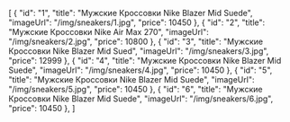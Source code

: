 [
 {
  "id": "1",
  "title": "Мужские Кроссовки Nike Blazer Mid Suede",
  "imageUrl": "/img/sneakers/1.jpg",
  "price": 10450
 },
  {
  "id": "2",
  "title": "Мужские Кроссовки Nike Air Max 270",
  "imageUrl": "/img/sneakers/2.jpg",
  "price": 10800
 },
  {
  "id": "3",
  "title": "Мужские Кроссовки Nike Blazer Mid Sued",
  "imageUrl": "/img/sneakers/3.jpg",
  "price": 12999
 },
  {
  "id": "4",
  "title": "Мужские Кроссовки Nike Blazer Mid Suede",
  "imageUrl": "/img/sneakers/4.jpg",
  "price": 10450
 },
 {
  "id": "5",
  "title": "Мужские Кроссовки Nike Blazer Mid Suede",
  "imageUrl": "/img/sneakers/5.jpg",
  "price": 10450
 },
  {
  "id": "6",
  "title": "Мужские Кроссовки Nike Blazer Mid Suede",
  "imageUrl": "/img/sneakers/6.jpg",
  "price": 10450
 },
]